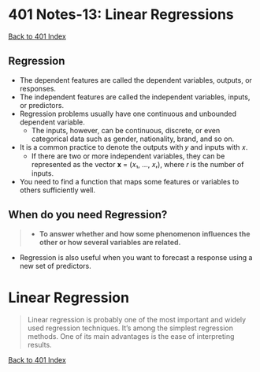 # 401 Notes-13: Linear Regressions
[Back to 401 Index](401-index.md)<br>

## **Regression**

- The dependent features are called the dependent variables, outputs, or responses.
- The independent features are called the independent variables, inputs, or predictors.
- Regression problems usually have one continuous and unbounded dependent variable.
  - The inputs, however, can be continuous, discrete, or even categorical data such as gender, nationality, brand, and so on.
- It is a common practice to denote the outputs with 𝑦 and inputs with 𝑥.
  - If there are two or more independent variables, they can be represented as the vector 𝐱 = (𝑥₁, …, 𝑥ᵣ), where 𝑟 is the number of inputs.
- You need to find a function that maps some features or variables to others sufficiently well.

## When do you need Regression?
> - **To answer whether and how some phenomenon influences the other or how several variables are related.**
  - Regression is also useful when you want to forecast a response using a new set of predictors.

# **Linear Regression**
> Linear regression is probably one of the most important and widely used regression techniques. It’s among the simplest regression methods. One of its main advantages is the ease of interpreting results.








[Back to 401 Index](401-index.md)